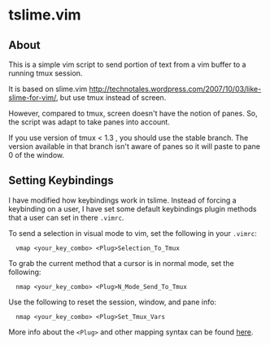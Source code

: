tslime.vim
==========

About
-----
This is a simple vim script to send portion of text from a vim buffer to a
running tmux session.

It is based on slime.vim http://technotales.wordpress.com/2007/10/03/like-slime-for-vim/,
but use tmux instead of screen.

However, compared to tmux, screen doesn't have the notion of panes. So, the
script was adapt to take panes into account.

If you use version of tmux < 1.3 , you should use the stable branch. The version
available in that branch isn't aware of panes so it will paste to pane 0 of the
window.

Setting Keybindings
-------------------

I have modified how keybindings work in tslime.  Instead of forcing a
keybinding on a user, I have set some default keybindings plugin methods that a
user can set in there `.vimrc`.

To send a selection in visual mode to vim, set the following in your `.vimrc`:

``` VimL
  vmap <your_key_combo> <Plug>Selection_To_Tmux
```

To grab the current method that a cursor is in normal mode, set the following:

``` VimL
  nmap <your_key_combo> <Plug>N_Mode_Send_To_Tmux
```

Use the following to reset the session, window, and pane info:

``` VimL
  nmap <your_key_combo> <Plug>Set_Tmux_Vars
```

More info about the `<Plug>` and other mapping syntax can be found
[here](http://vim.wikia.com/wiki/Mapping_keys_in_Vim_-_Tutorial_(Part_3)).

